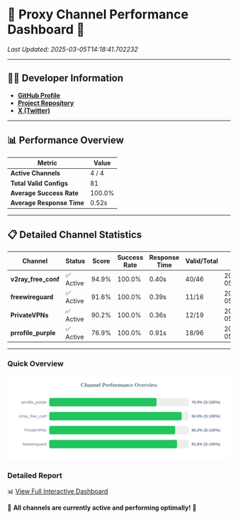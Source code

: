 # 🌟 Proxy Channel Performance Dashboard 🌟

_Last Updated: 2025-03-05T14:18:41.702232_

---

## 👩‍💻 Developer Information

- **[GitHub Profile](https://github.com/4n0nymou3)**  
- **[Project Repository](https://github.com/4n0nymou3/multi-proxy-config-fetcher)**  
- **[X (Twitter)](https://x.com/4n0nymou3)**  

---

## 📊 Performance Overview

| Metric                | Value       |
|-----------------------|-------------|
| **Active Channels**   | 4 / 4       |
| **Total Valid Configs** | 81          |
| **Average Success Rate** | 100.0%      |
| **Average Response Time** | 0.52s       |

---

## 📋 Detailed Channel Statistics

| Channel          | Status     | Score  | Success Rate | Response Time | Valid/Total | Last Success               |
|------------------|------------|--------|--------------|---------------|-------------|----------------------------|
| **v2ray_free_conf**  | ✅ Active  | 94.9%  | 100.0% | 0.40s         | 40/46       | 2025-03-05T14:18:40.894038 |
| **freewireguard**  | ✅ Active  | 91.6%  | 100.0% | 0.39s         | 11/16       | 2025-03-05T14:18:41.700229 |
| **PrivateVPNs**  | ✅ Active  | 90.2%  | 100.0% | 0.36s         | 12/19       | 2025-03-05T14:18:41.285921 |
| **prrofile_purple**  | ✅ Active  | 76.9%  | 100.0% | 0.91s         | 18/96       | 2025-03-05T14:18:40.418424 |

---

### Quick Overview
<div align="center">
  <a href="https://raw.githubusercontent.com/nullluser/NullRepo/refs/heads/main/assets/channel_stats_chart.svg">
    <img src="https://raw.githubusercontent.com/nullluser/NullRepo/refs/heads/main/assets/channel_stats_chart.svg" alt="Source Performance Statistics" width="800">
  </a>
</div>

### Detailed Report
📊 [View Full Interactive Dashboard](https://htmlpreview.github.io/?https://github.com/nullluser/NullRepo/blob/main/assets/performance_report.html)

🎉 **All channels are currently active and performing optimally!** 🎉
